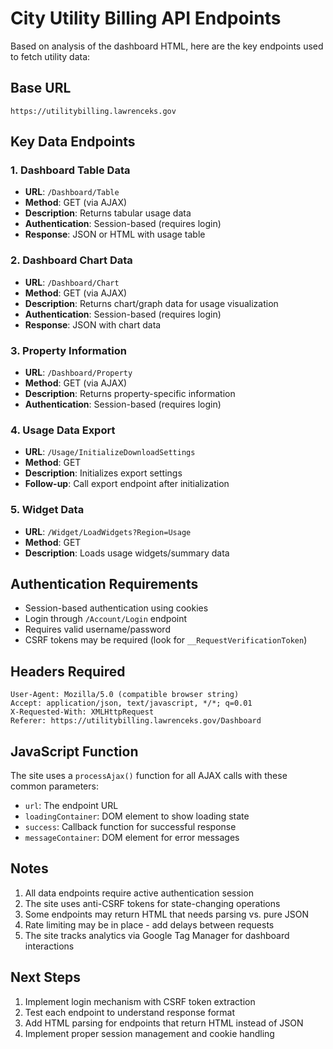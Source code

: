 # City Utility Billing API Endpoints

Based on analysis of the dashboard HTML, here are the key endpoints used to fetch utility data:

## Base URL
`https://utilitybilling.lawrenceks.gov`

## Key Data Endpoints

### 1. Dashboard Table Data
- **URL**: `/Dashboard/Table`
- **Method**: GET (via AJAX)
- **Description**: Returns tabular usage data
- **Authentication**: Session-based (requires login)
- **Response**: JSON or HTML with usage table

### 2. Dashboard Chart Data  
- **URL**: `/Dashboard/Chart`
- **Method**: GET (via AJAX)
- **Description**: Returns chart/graph data for usage visualization
- **Authentication**: Session-based (requires login)
- **Response**: JSON with chart data

### 3. Property Information
- **URL**: `/Dashboard/Property`
- **Method**: GET (via AJAX)
- **Description**: Returns property-specific information
- **Authentication**: Session-based (requires login)

### 4. Usage Data Export
- **URL**: `/Usage/InitializeDownloadSettings`
- **Method**: GET
- **Description**: Initializes export settings
- **Follow-up**: Call export endpoint after initialization

### 5. Widget Data
- **URL**: `/Widget/LoadWidgets?Region=Usage`
- **Method**: GET
- **Description**: Loads usage widgets/summary data

## Authentication Requirements

- Session-based authentication using cookies
- Login through `/Account/Login` endpoint
- Requires valid username/password
- CSRF tokens may be required (look for `__RequestVerificationToken`)

## Headers Required

```
User-Agent: Mozilla/5.0 (compatible browser string)
Accept: application/json, text/javascript, */*; q=0.01
X-Requested-With: XMLHttpRequest
Referer: https://utilitybilling.lawrenceks.gov/Dashboard
```

## JavaScript Function

The site uses a `processAjax()` function for all AJAX calls with these common parameters:
- `url`: The endpoint URL
- `loadingContainer`: DOM element to show loading state
- `success`: Callback function for successful response
- `messageContainer`: DOM element for error messages

## Notes

1. All data endpoints require active authentication session
2. The site uses anti-CSRF tokens for state-changing operations
3. Some endpoints may return HTML that needs parsing vs. pure JSON
4. Rate limiting may be in place - add delays between requests
5. The site tracks analytics via Google Tag Manager for dashboard interactions

## Next Steps

1. Implement login mechanism with CSRF token extraction
2. Test each endpoint to understand response format
3. Add HTML parsing for endpoints that return HTML instead of JSON
4. Implement proper session management and cookie handling
